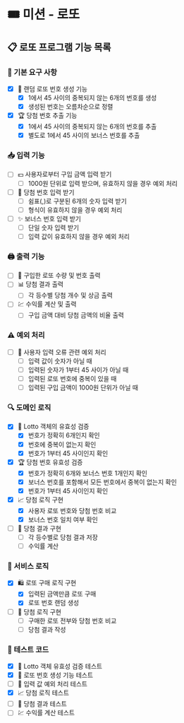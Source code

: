# 🎟 미션 - 로또
## 📋 로또 프로그램 기능 목록

### 🎯 기본 요구 사항
- [x] 🔢 랜덤 로또 번호 생성 기능
    - [x] 1에서 45 사이의 중복되지 않는 6개의 번호를 생성
    - [x] 생성된 번호는 오름차순으로 정렬
- [x] 🏆 당첨 번호 추출 기능
    - [x] 1에서 45 사이의 중복되지 않는 6개의 번호를 추출
    - [x] 별도로 1에서 45 사이의 보너스 번호를 추출

### 📥 입력 기능
- [ ] 💵 사용자로부터 구입 금액 입력 받기
    - [ ] 1000원 단위로 입력 받으며, 유효하지 않을 경우 예외 처리
- [ ] 📝 당첨 번호 입력 받기
    - [ ] 쉼표(,)로 구분된 6개의 숫자 입력 받기
    - [ ] 형식이 유효하지 않을 경우 예외 처리
- [ ] ✨ 보너스 번호 입력 받기
    - [ ] 단일 숫자 입력 받기
    - [ ] 입력 값이 유효하지 않을 경우 예외 처리

### 🖨 출력 기능
- [ ] 🎫 구입한 로또 수량 및 번호 출력
- [ ] 📊 당첨 결과 출력
    - [ ] 각 등수별 당첨 개수 및 상금 출력
- [ ] 💹 수익률 계산 및 출력
    - [ ] 구입 금액 대비 당첨 금액의 비율 출력

### ⚠️ 예외 처리
- [ ] 🚫 사용자 입력 오류 관련 예외 처리
    - [ ] 입력 값이 숫자가 아닐 때
    - [ ] 입력된 숫자가 1부터 45 사이가 아닐 때
    - [ ] 입력된 로또 번호에 중복이 있을 때
    - [ ] 입력된 구입 금액이 1000원 단위가 아닐 때

### 🔍 도메인 로직
- [x] 🧾 Lotto 객체의 유효성 검증
    - [x] 번호가 정확히 6개인지 확인
    - [x] 번호에 중복이 없는지 확인
    - [x] 번호가 1부터 45 사이인지 확인
- [x] 🏆 당첨 번호 유효성 검증
    - [x] 번호가 정확히 6개와 보너스 번호 1개인지 확인
    - [x] 보너스 번호를 포함해서 모든 번호에서 중복이 없는지 확인
    - [x] 번호가 1부터 45 사이인지 확인
- [x] 📈 당첨 로직 구현
    - [x] 사용자 로또 번호와 당첨 번호 비교
    - [x] 보너스 번호 일치 여부 확인
- [ ] 🏅 당첨 결과 구현
    - [ ] 각 등수별로 당첨 결과 저장
    - [ ] 수익률 계산

### 🛒 서비스 로직
- [x] 🛍 로또 구매 로직 구현
    - [x] 입력된 금액만큼 로또 구매
    - [x] 로또 번호 랜덤 생성
- [ ] 🎰 당첨 로직 구현
    - [ ] 구매한 로또 전부와 당첨 번호 비교
    - [ ] 당첨 결과 작성

### 🧪 테스트 코드
- [x] 🧾 Lotto 객체 유효성 검증 테스트
- [x] 🔢 로또 번호 생성 기능 테스트
- [ ] 🚫 입력 값 예외 처리 테스트
- [x] 📈 당첨 로직 테스트
- [ ] 🏅 당첨 결과 테스트
- [ ] 💹 수익률 계산 테스트
